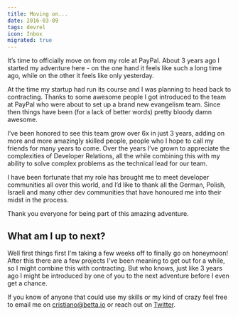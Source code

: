 ```yaml
---
title: Moving on...
date: 2016-03-09
tags: devrel
icon: Inbox
migrated: true
---
```


It’s time to officially move on from my role at PayPal. About 3 years ago I started my adventure here - on the one hand it feels like such a long time ago, while on the other it feels like only yesterday.

At the time my startup had run its course and I was planning to head back to contracting. Thanks to some awesome people I got introduced to the team at PayPal who were about to set up a brand new evangelism team. Since then things have been (for a lack of better words) pretty bloody damn awesome.

I’ve been honored to see this team grow over 6x in just 3 years, adding on more and more amazingly skilled people, people who I hope to call my friends for many years to come. Over the years I’ve grown to appreciate the complexities of Developer Relations, all the while combining this with my ability to solve complex problems as the technical lead for our team.

I have been fortunate that my role has brought me to meet developer communities all over this world, and I’d like to thank all the German, Polish, Israeli and many other dev communities that have honoured me into their midst in the process.

Thank you everyone for being part of this amazing adventure.

## What am I up to next?

Well first things first I'm taking a few weeks off to finally go on honeymoon! After this there are a few projects I've been meaning to get out for a while, so I might combine this with contracting. But who knows, just like 3 years ago I might be introduced by one of you to the next adventure before I even get a chance.

If you know of anyone that could use my skills or my kind of crazy feel free to email me on [cristiano@betta.io](mailto:cristiano@betta.io) or reach out on [Twitter](http://twitter.com/cbetta).

